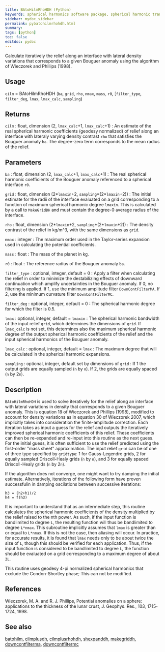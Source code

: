 ```yaml
---
title: BAtoHilmRhoHDH (Python)
keywords: spherical harmonics software package, spherical harmonic transform, legendre functions, multitaper spectral analysis, fortran, Python, gravity, magnetic field
sidebar: mydoc_sidebar
permalink: pybatohilmrhohdh.html
summary:
tags: [python]
toc: false
editdoc: pydoc
---
```


Calculate iteratively the relief along an interface with lateral density variations that corresponds to a given Bouguer anomaly using the algorithm of Wieczorek and Phillips (1998).

## Usage

`cilm` = BAtoHilmRhoHDH (`ba`, `grid`, `rho`, `nmax`, `mass`, `r0`, [`filter_type`, `filter_deg`, `lmax`, `lmax_calc`, `sampling`)

## Returns

`cilm` : float, dimension (2, `lmax_calc`+1, `lmax_calc`+1)
:   An estimate of the real spherical harmonic coefficients (geodesy normalized) of relief along an interface with lateraly varying density contrast `rho` that satisfies the Bouguer anomaly `ba`. The degree-zero term corresponds to the mean radius of the relief.

## Parameters

`ba` : float, dimension (2, `lmax_calc`+1, `lmax_calc`+1)
:   The real spherical harmonic coefficients of the Bouguer anomaly referenced to a spherical interface `r0`.

`grid` : float, dimension (2\*`lmaxin`+2, `sampling`\*(2\*`lmaxin`+2)) 
:   The initial estimate for the radii of the interface evaluated on a grid corresponding to a function of maximum spherical harmonic degree `lmaxin`. This is calculated by a call to `MakeGridDH` and must contain the degree-0 average radius of the interface.

`rho` : float, dimension (2\*`lmaxin`+2, `sampling`\*(2\*`lmaxin`+2)) 
:   The density contrast of the relief in kg/m^3, with the same dimensions as `grid`.

`nmax` : integer
:   The maximum order used in the Taylor-series expansion used in calculating the potential coefficients.

`mass` : float
:   The mass of the planet in kg.

`r0` : float
:   The reference radius of the Bouguer anomaly `ba`.

`filter_type` : optional, integer, default = 0
:   Apply a filter when calculating the relief in order to minimize the destabilizing effects of downward continuation which amplify uncertainties in the Bouguer anomaly. If 0, no filtering is applied. If 1, use the minimum amplitude filter `DownContFilterMA`. If 2, use the minimum curvature filter `DownContFilterMC`. 

`filter_deg` : optional, integer, default = 0
:   The spherical harmonic degree for which the filter is 0.5.

`lmax` : optional, integer, default = `lmaxin`
:   The spherical harmonic bandwidth of the input relief `grid`, which determines the dimensions of `grid`. If `lmax_calc` is not set, this determines also the maximum spherical harmonic degree of the output spherical harmonic coefficients of the relief and the input spherical harmonics of the Bouguer anomaly.

`lmax_calc` : optional, integer, default = `lmax`
:   The maximum degree that will be calculated in the spherical harmonic expansions.

`sampling` : optional, integer, default set by dimensions of `grid`
:   If 1 the output grids are equally sampled (`n` by `n`). If 2, the grids are equally spaced (`n` by 2`n`).

## Description

`BAtoHilmRhoHDH` is used to solve  iteratively for the relief along an interface with lateral variations in density that corresponds to a given Bouguer anomaly. This is equation 18 of Wieczorek and Phillips (1998), modified to account for density variations as in equation 30 of Wieczorek 2007, which implicitly takes into consideration the finite-amplitude correction. Each iteration takes as input a guess for the relief and outputs the iteratively improved spherical harmonic coefficients of this relief. These coefficients can then be re-expanded and re-input into this routine as the next guess. For the initial guess, it is often sufficient to use the relief predicted using the first-order "mass sheet" approximation. The input relief `grid` can be of one of three type specified by `gridtype`: 1 for Gauss-Legendre grids, 2 for equally sampled Driscoll-Healy grids (`n` by `n`), and 3 for equally spaced Driscoll-Healy grids (`n` by 2`n`).

If the algorithm does not converge, one might want to try damping the initial estimate. Alternatively, iterations of the following form have proven successfulin in damping oscilations between successive iterations:

`h3 = (h2+h1)/2`  
`h4 = f(h3)`  

It is important to understand that as an intermediate step, this routine calculates the spherical harmonic coefficients of the density multiplied by the relief raised to the nth power. As such, if the input function is bandlimited to degree `L`, the resulting function will thus be bandlimited to degree `L*nmax`. This subroutine implicitly assumes that `lmax` is greater than or equal to `L*nmax`. If this is not the case, then aliasing will occur. In practice, for accurate results, it is found that `lmax` needs only to be about twice the size of `L`, though this should be verified for each application. Thus, if the input function is considered to be bandlimited to degree `L`, the function should be evaluated on a grid corresponding to a maximum degree of about `2L`.

This routine uses geodesy 4-pi normalized spherical harmonics that exclude the Condon-Shortley phase; This can not be modified.

## References

Wieczorek, M. A. and R. J. Phillips, Potential anomalies on a sphere: applications to the thickness of the lunar crust, J. Geophys. Res., 103, 1715-1724, 1998.

## See also

[batohilm](pybatohilmdh.html), [cilmplusdh](pycilmplusdh.html), [cilmplusrhohdh](pycilmplusrhohdh.html), [shexpanddh](pyshexpanddh.html), [makegriddh](pymakegriddh.html), [downcontfilterma](pydowncontfilterma.html), [downcontfiltermc](pydowncontfiltermc.html)
